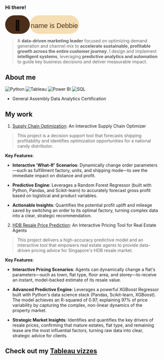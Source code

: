 ### Hi there!

<svg xmlns="http://www.w3.org/2000/svg" width="240" height="60" viewBox="0 0 240 60">
  <!-- Left section (mocha background, pill shape) -->
  <rect width="80" height="60" rx="30" fill="#4B2E19"/>
  
  <!-- Right section (latte background, pill shape) -->
  <rect x="80" width="160" height="60" rx="30" fill="#F5DEB3"/>
  
  <!-- Coffee cup -->
  <text x="40" y="35" font-size="32" text-anchor="middle" dominant-baseline="middle">
    🎯
  </text>
  
  <!-- Name -->
  <text x="160" y="35" font-size="22" font-family="Arial, sans-serif" fill="#4B2E19" text-anchor="middle" dominant-baseline="middle">
    My name is Debbie Go
  </text>
</svg>


> A **data-driven marketing leader** focused on optimizing demand generation and channel mix to **accelerate sustainable, profitable growth across the entire customer journey**. I design and implement **intelligent systems**, leveraging **predictive analytics and automation** to guide key business decisions and deliver measurable impact.





## About me

![Python](https://img.shields.io/badge/Python-FFD43B?style=flat-square&logo=python&logoColor=blue)
![Tableau](https://img.shields.io/badge/Tableau-E97627?style=flat-square&logo=tableau&logoColor=white)
![Power BI](https://img.shields.io/badge/Power%20BI-F2C811?style=flat-square&logo=powerbi&logoColor=black)
![SQL](https://img.shields.io/badge/SQL-00758F?style=flat-square&logoColor=white)

* General Assembly Data Analytics Certification

## My work

1. [Supply Chain Optimization](https://github.com/DebbieGo/SupplyChain_Optimization.github.io): An Interactive Supply Chain Optimizer 
> This project is a decision support tool that forecasts shipping profitability and identifies optimization opportunities for a national candy distributor.

**Key Features**:

* **Interactive 'What-If' Scenarios**: Dynamically change order parameters—such as fulfillment factory, units, and shipping mode—to see the immediate impact on distance and profit.

* **Predictive Engine**: Leverages a Random Forest Regressor (built with Python, Pandas, and Scikit-learn) to accurately forecast gross profit based on logistical and product variables.

* **Actionable Insights**: Quantifies the potential profit uplift and mileage saved by switching an order to its optimal factory, turning complex data into a clear, strategic recommendation.


2. [HDB Resale Price Prediction](https://github.com/DebbieGo/HDB-Resale-Price_Prediction.github.io): An Interactive Pricing Tool for Real Estate Agents

> This project delivers a high-accuracy predictive model and an interactive tool that empowers real estate agents to provide data-driven pricing advice for Singapore's HDB resale market.

**Key Features**:

* **Interactive Pricing Scenarios**: Agents can dynamically change a flat's parameters—such as town, flat type, floor area, and storey—to receive an instant, model-backed estimate of its resale value.

* **Advanced Predictive Engine**: Leverages a powerful XGBoost Regressor built with Python's data science stack (Pandas, Scikit-learn, XGBoost). The model achieves an R-squared of 0.97, explaining 97% of price variability by capturing the complex, non-linear dynamics of the property market.

* **Strategic Market Insights**: Identifies and quantifies the key drivers of resale prices, confirming that mature estates, flat type, and remaining lease are the most influential factors, turning raw data into clear, strategic advice for clients.

## Check out my [Tableau vizzes](https://public.tableau.com/app/profile/debbie.go/vizzes)
